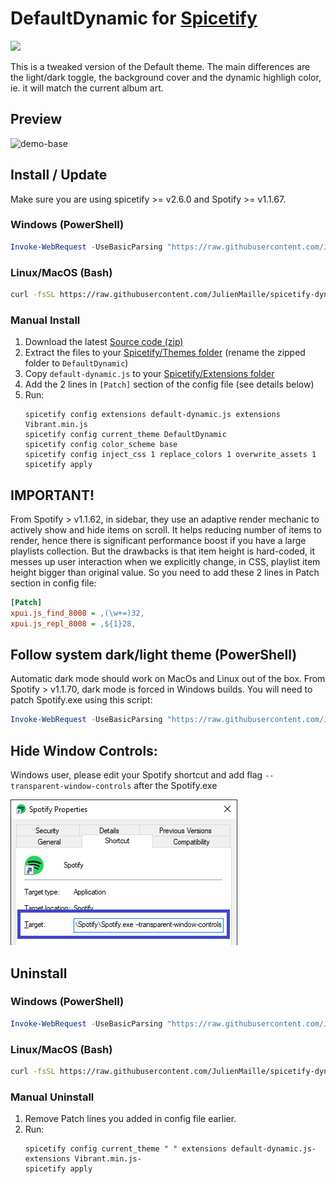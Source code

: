 # DefaultDynamic for [Spicetify](https://github.com/khanhas/spicetify-cli)
<a href="https://github.com/JulienMaille/spicetify-dynamic-theme/releases/latest"><img src="https://img.shields.io/github/release/JulienMaille/spicetify-dynamic-theme/all.svg"></a>

This is a tweaked version of the Default theme.
The main differences are the light/dark toggle, the background cover and the dynamic highligh color, ie. it will match the current album art.

## Preview
![demo-base](./Dark.gif)

## Install / Update
Make sure you are using spicetify >= v2.6.0 and Spotify >= v1.1.67.

### Windows (PowerShell)
```powershell
Invoke-WebRequest -UseBasicParsing "https://raw.githubusercontent.com/JulienMaille/spicetify-dynamic-theme/master/install.ps1" | Invoke-Expression
```

### Linux/MacOS (Bash)
```bash
curl -fsSL https://raw.githubusercontent.com/JulienMaille/spicetify-dynamic-theme/master/install.sh | sh
```

### Manual Install
1. Download the latest [Source code (zip)](https://github.com/JulienMaille/spicetify-dynamic-theme/releases/latest)
2. Extract the files to your [Spicetify/Themes folder](https://github.com/khanhas/spicetify-cli/wiki/Customization#themes) (rename the zipped folder to `DefaultDynamic`)
3. Copy `default-dynamic.js` to your [Spicetify/Extensions folder](https://github.com/khanhas/spicetify-cli/wiki/Extensions#installing)
4. Add the 2 lines in `[Patch]` section of the config file (see details below)
5. Run:
     ```
     spicetify config extensions default-dynamic.js extensions Vibrant.min.js
     spicetify config current_theme DefaultDynamic
     spicetify config color_scheme base
     spicetify config inject_css 1 replace_colors 1 overwrite_assets 1
     spicetify apply
     ```

## IMPORTANT!
From Spotify > v1.1.62, in sidebar, they use an adaptive render mechanic to actively show and hide items on scroll. It helps reducing number of items to render, hence there is significant performance boost if you have a large playlists collection. But the drawbacks is that item height is hard-coded, it messes up user interaction when we explicitly change, in CSS, playlist item height bigger than original value. So you need to add these 2 lines in Patch section in config file:
```ini
[Patch]
xpui.js_find_8008 = ,(\w+=)32,
xpui.js_repl_8008 = ,${1}28,
```

## Follow system dark/light theme (PowerShell)
Automatic dark mode should work on MacOs and Linux out of the box.
From Spotify > v1.1.70, dark mode is forced in Windows builds. You will need to patch Spotify.exe using this script:
```powershell
Invoke-WebRequest -UseBasicParsing "https://raw.githubusercontent.com/JulienMaille/spicetify-dynamic-theme/master/patch-dark-mode.ps1" | Invoke-Expression
```

## Hide Window Controls:
Windows user, please edit your Spotify shortcut and add flag `--transparent-window-controls` after the Spotify.exe

![hide-controls](./windows-shortcut-instruction.png)

## Uninstall
### Windows (PowerShell)
```powershell
Invoke-WebRequest -UseBasicParsing "https://raw.githubusercontent.com/JulienMaille/spicetify-dynamic-theme/master/uninstall.ps1" | Invoke-Expression
```

### Linux/MacOS (Bash)
```bash
curl -fsSL https://raw.githubusercontent.com/JulienMaille/spicetify-dynamic-theme/master/uninstall.sh | sh
```

### Manual Uninstall
1. Remove Patch lines you added in config file earlier.
2. Run:
    ```
    spicetify config current_theme " " extensions default-dynamic.js- extensions Vibrant.min.js-
    spicetify apply
    ```
